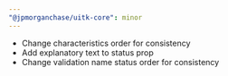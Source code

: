 ```yaml
---
"@jpmorganchase/uitk-core": minor
---
```


- Change characteristics order for consistency
- Add explanatory text to status prop
- Change validation name status order for consistency

